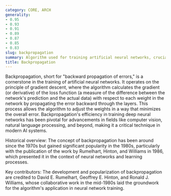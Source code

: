 ```yaml
---
category: CORE, ARCH
generality:
- 0.95
- 0.93
- 0.91
- 0.89
- 0.87
- 0.85
- 0.83
slug: backpropagation
summary: Algorithm used for training artificial neural networks, crucial for optimizing the weights to minimize error between predicted and actual outcomes.
title: Backpropagation
---
```


Backpropagation, short for "backward propagation of errors," is a cornerstone in the training of artificial neural networks. It operates on the principle of gradient descent, where the algorithm calculates the gradient (or derivative) of the loss function (a measure of the difference between the network's prediction and the actual data) with respect to each weight in the network by propagating the error backward through the layers. This process allows the algorithm to adjust the weights in a way that minimizes the overall error. Backpropagation's efficiency in training deep neural networks has been pivotal for advancements in fields like computer vision, natural language processing, and beyond, making it a critical technique in modern AI systems.

Historical overview: The concept of backpropagation has been around since the 1970s but gained significant popularity in the 1980s, particularly with the publication of the work by Rumelhart, Hinton, and Williams in 1986, which presented it in the context of neural networks and learning processes.

Key contributors: The development and popularization of backpropagation are credited to David E. Rumelhart, Geoffrey E. Hinton, and Ronald J. Williams, whose collaborative work in the mid-1980s laid the groundwork for the algorithm's application in neural network training.
